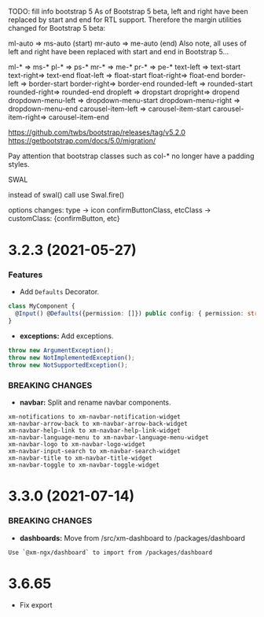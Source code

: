 
TODO: fill info
bootstrap 5
As of Bootstrap 5 beta, left and right have been replaced by start and end for RTL support. Therefore the margin utilities changed for Bootstrap 5 beta:

ml-auto => ms-auto (start)
mr-auto => me-auto (end)
Also note, all uses of left and right have been replaced with start and end in Bootstrap 5...

ml-* => ms-*
pl-* => ps-*
mr-* => me-*
pr-* => pe-*
text-left => text-start
text-right=> text-end
float-left => float-start
float-right=> float-end
border-left => border-start
border-right=> border-end
rounded-left => rounded-start
rounded-right=> rounded-end
dropleft => dropstart
dropright=> dropend
dropdown-menu-left => dropdown-menu-start
dropdown-menu-right => dropdown-menu-end
carousel-item-left => carousel-item-start
carousel-item-right=> carousel-item-end


https://github.com/twbs/bootstrap/releases/tag/v5.2.0
https://getbootstrap.com/docs/5.0/migration/

Pay attention that bootstrap classes such as col-* no longer have a padding styles.


SWAL

instead of swal() call
use Swal.fire()

options changes:
type -> icon
confirmButtonClass, etcClass -> customClass: {confirmButton, etc}


# 3.2.3 (2021-05-27)

### Features

* Add `Defaults` Decorator.

```ts
class MyComponent {
  @Input() @Defaults({permission: []}) public config: { permission: string[] };
}
```

* **exceptions:** Add exceptions.

```ts
throw new ArgumentException();
throw new NotImplementedException();
throw new NotSupportedException();
```

### BREAKING CHANGES

* **navbar:** Split and rename navbar components.

```text
xm-notifications to xm-navbar-notification-widget
xm-navbar-arrow-back to xm-navbar-arrow-back-widget
xm-navbar-help-link to xm-navbar-help-link-widget
xm-navbar-language-menu to xm-navbar-language-menu-widget
xm-navbar-logo to xm-navbar-logo-widget
xm-navbar-input-search to xm-navbar-search-widget
xm-navbar-title to xm-navbar-title-widget
xm-navbar-toggle to xm-navbar-toggle-widget
```

# 3.3.0 (2021-07-14)

### BREAKING CHANGES

* **dashboards:** Move from /src/xm-dashboard to /packages/dashboard

```text
Use `@xm-ngx/dashboard` to import from /packages/dashboard
```

# 3.6.65
- Fix export
